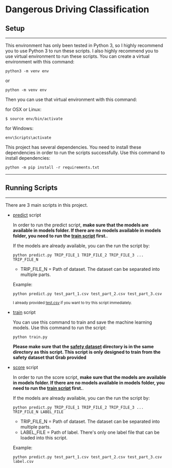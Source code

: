 # Dangerous Driving Classification

## Setup
****
This environment has only been tested in Python 3, so I highly recommend you to use Python 3 to run these scripts. I also highly recommend you to use virtual environment to run these scripts. You can create a virtual environment with this command:

```
python3 -m venv env
```
or 
```
python -m venv env
```

Then you can use that virtual environment with this command:

for OSX or Linux:
```
$ source env/bin/activate
```

for Windows:
```
env\Scripts\activate
```

This project has several dependencies. You need to install these dependencies in order to run the scripts successfully. Use this command to install dependencies:
```
python -m pip install -r requirements.txt
```

****
## Running Scripts
***

There are 3 main scripts in this project.

- [predict](predict.py) script

    In order to run the predict script, **make sure that the models are available in models folder. If there are no models available in models folder, you need to run the [train script](train.py) first.**. 
    
    If the models are already available, you can the run the script by:
    ```
    python predict.py TRIP_FILE_1 TRIP_FILE_2 TRIP_FILE_3 ... TRIP_FILE_N
    ```
    - TRIP_FILE_N = Path of dataset. The dataset can be separated into multiple parts.

    Example:
    ```
    python predict.py test_part_1.csv test_part_2.csv test_part_3.csv
    ```

    <small>I already provided [test.csv](test.csv) if you want to try this script immediately.</small>

- [train](train.py) script

    You can use this command to train and save the machine learning models. Use this command to run the script:

    ```
    python train.py
    ```
    **Please make sure that the [safety dataset](https://www.aiforsea.com/safety) directory is in the same directory as this script. This script is only designed to train from the safety dataset that Grab provided**

- [score](score.py) script

    In order to run the score script, **make sure that the models are available in models folder. If there are no models available in models folder, you need to run the [train script](train.py) first.**. 
    
    If the models are already available, you can the run the script by:
    ```
    python predict.py TRIP_FILE_1 TRIP_FILE_2 TRIP_FILE_3 ... TRIP_FILE_N LABEL_FILE
    ```
    - TRIP_FILE_N = Path of dataset. The dataset can be separated into multiple parts.
    - LABEL_FILE = Path of label. There's only one label file that can be loaded into this script.

    Example:
    ```
    python predict.py test_part_1.csv test_part_2.csv test_part_3.csv label.csv
    ```